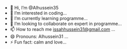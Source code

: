 - 👋 Hi, I’m @Alhussein35
- 👀 I’m interested in coding...
- 🌱 I’m currently learning programme...
- 💞️ I’m looking to collaborate on expert in programme...
- 📫 How to reach me issahhussein31@gmail.com ...
- 😄 Pronouns: Alhussein31 ...
- ⚡ Fun fact: calm and love...

<!---
Alhussein35/Alhussein35 is a ✨ special ✨ repository because its `README.md` (this file) appears on your GitHub profile.
You can click the Preview link to take a look at your changes.
--->
